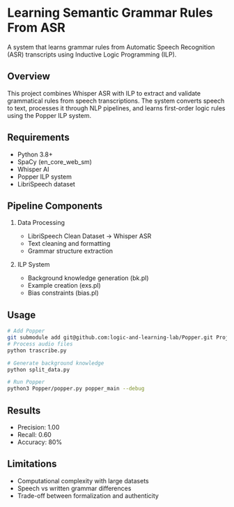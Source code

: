# Learning Semantic Grammar Rules From ASR

A system that learns grammar rules from Automatic Speech Recognition (ASR) transcripts using Inductive Logic Programming (ILP).

## Overview
This project combines Whisper ASR with ILP to extract and validate grammatical rules from speech transcriptions. The system converts speech to text, processes it through NLP pipelines, and learns first-order logic rules using the Popper ILP system.

## Requirements
- Python 3.8+
- SpaCy (en_core_web_sm)
- Whisper AI
- Popper ILP system
- LibriSpeech dataset

## Pipeline Components
1. Data Processing
   - LibriSpeech Clean Dataset → Whisper ASR
   - Text cleaning and formatting
   - Grammar structure extraction

2. ILP System
   - Background knowledge generation (bk.pl)
   - Example creation (exs.pl)
   - Bias constraints (bias.pl)

## Usage
```bash
# Add Popper
git submodule add git@github.com:logic-and-learning-lab/Popper.git Project/Popper
# Process audio files
python trascribe.py

# Generate background knowledge
python split_data.py

# Run Popper
python3 Popper/popper.py popper_main --debug
```

## Results
- Precision: 1.00
- Recall: 0.60
- Accuracy: 80%

## Limitations
- Computational complexity with large datasets
- Speech vs written grammar differences
- Trade-off between formalization and authenticity
